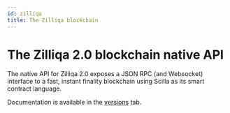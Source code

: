 ```yaml
---
id: zilliqa
title: The Zilliqa blockchain
---
```


# The Zilliqa 2.0 blockchain native API

The native API for Zilliqa 2.0 exposes a JSON RPC (and Websocket) interface to a fast, instant finality blockchain using Scilla as its smart contract language.

Documentation is available in the [versions](../versions/index.md) tab.
